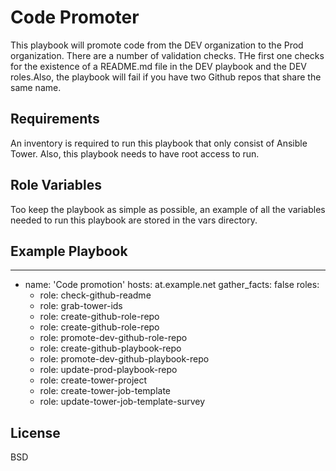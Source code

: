 Code Promoter
=========

This playbook will promote code from the DEV organization to the Prod organization. There are a number of validation checks. THe first one checks for the existence of a README.md file in the DEV playbook and the DEV roles.Also, the playbook will fail if you have two Github repos that share the same name.

Requirements
------------

An inventory is required to run this playbook that only consist of Ansible Tower. Also, this playbook needs to have root access to run.


Role Variables
--------------

Too keep the playbook as simple as possible, an example of all the variables needed to run this playbook are stored in the vars directory.


Example Playbook
----------------

---
 - name: 'Code promotion'
   hosts: at.example.net
   gather_facts: false
   roles:
    - role: check-github-readme
    - role: grab-tower-ids
    - role: create-github-role-repo
    - role: create-github-role-repo
    - role: promote-dev-github-role-repo
    - role: create-github-playbook-repo
    - role: promote-dev-github-playbook-repo
    - role: update-prod-playbook-repo
    - role: create-tower-project
    - role: create-tower-job-template
    - role: update-tower-job-template-survey
    
         
License
-------

BSD

